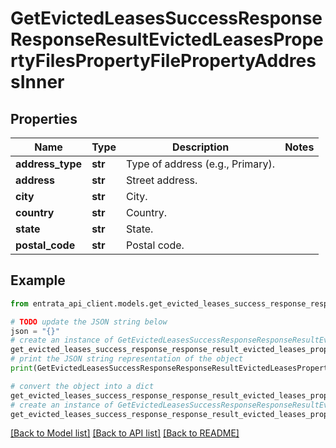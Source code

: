 # GetEvictedLeasesSuccessResponseResponseResultEvictedLeasesPropertyFilesPropertyFilePropertyAddressInner


## Properties

Name | Type | Description | Notes
------------ | ------------- | ------------- | -------------
**address_type** | **str** | Type of address (e.g., Primary). | 
**address** | **str** | Street address. | 
**city** | **str** | City. | 
**country** | **str** | Country. | 
**state** | **str** | State. | 
**postal_code** | **str** | Postal code. | 

## Example

```python
from entrata_api_client.models.get_evicted_leases_success_response_response_result_evicted_leases_property_files_property_file_property_address_inner import GetEvictedLeasesSuccessResponseResponseResultEvictedLeasesPropertyFilesPropertyFilePropertyAddressInner

# TODO update the JSON string below
json = "{}"
# create an instance of GetEvictedLeasesSuccessResponseResponseResultEvictedLeasesPropertyFilesPropertyFilePropertyAddressInner from a JSON string
get_evicted_leases_success_response_response_result_evicted_leases_property_files_property_file_property_address_inner_instance = GetEvictedLeasesSuccessResponseResponseResultEvictedLeasesPropertyFilesPropertyFilePropertyAddressInner.from_json(json)
# print the JSON string representation of the object
print(GetEvictedLeasesSuccessResponseResponseResultEvictedLeasesPropertyFilesPropertyFilePropertyAddressInner.to_json())

# convert the object into a dict
get_evicted_leases_success_response_response_result_evicted_leases_property_files_property_file_property_address_inner_dict = get_evicted_leases_success_response_response_result_evicted_leases_property_files_property_file_property_address_inner_instance.to_dict()
# create an instance of GetEvictedLeasesSuccessResponseResponseResultEvictedLeasesPropertyFilesPropertyFilePropertyAddressInner from a dict
get_evicted_leases_success_response_response_result_evicted_leases_property_files_property_file_property_address_inner_from_dict = GetEvictedLeasesSuccessResponseResponseResultEvictedLeasesPropertyFilesPropertyFilePropertyAddressInner.from_dict(get_evicted_leases_success_response_response_result_evicted_leases_property_files_property_file_property_address_inner_dict)
```
[[Back to Model list]](../README.md#documentation-for-models) [[Back to API list]](../README.md#documentation-for-api-endpoints) [[Back to README]](../README.md)


